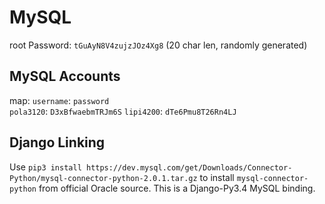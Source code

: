 # MySQL

root Password: `tGuAyN8V4zujzJOz4Xg8` (20 char len, randomly generated)

MySQL Accounts
---------------
map: `username`: `password`   
    `pola3120`: `D3xBfwaebmTRJm6S`
    `lipi4200`: `dTe6Pmu8T26Rn4LJ`

Django Linking
---------------
Use `pip3 install https://dev.mysql.com/get/Downloads/Connector-Python/mysql-connector-python-2.0.1.tar.gz` to install `mysql-connector-python` from official Oracle source. This is a Django-Py3.4 MySQL binding.
